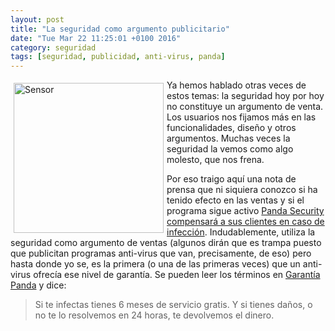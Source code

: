 ```yaml
---
layout: post
title: "La seguridad como argumento publicitario"
date: "Tue Mar 22 11:25:01 +0100 2016"
category: seguridad
tags: [seguridad, publicidad, anti-virus, panda]
---
```






<a href="https://500px.com/photo/82547337/sensores-by-fernando-tricas" title="Sensor"><img src="https://drscdn.500px.org/photo/82547337/q%3D80_m%3D1500/9737205bb9c944998a9d358634649b84" width="240"  alt="Sensor" style="float:left; margin:5px"></a>
Ya hemos hablado otras veces de estos temas: la seguridad hoy por hoy no constituye un argumento de venta. Los usuarios nos fijamos más en las funcionalidades, diseño y otros argumentos. Muchas veces la seguridad la vemos como algo molesto, que nos frena.

Por eso traigo aquí una nota de prensa que ni siquiera conozco si ha tenido efecto en las ventas y si el programa sigue activo [Panda Security compensará a sus clientes en caso de infección](http://www.europapress.es/portaltic/software/noticia-panda-security-compensara-clientes-caso-infeccion-20150609155932.html). Indudablemente, utiliza la seguridad como argumento de ventas (algunos dirán que es trampa puesto que publicitan programas anti-virus que van, precisamente, de eso) pero hasta donde yo se, es la primera (o una de las primeras veces) que un anti-virus ofrecía ese nivel de garantía. Se pueden leer los términos en [Garantía Panda](http://www.pandasecurity.com/spain/warranty/) y dice:

> Si te infectas tienes 6 meses de servicio gratis.
> Y si tienes daños, o no te lo resolvemos en 24 horas, te devolvemos el dinero.
